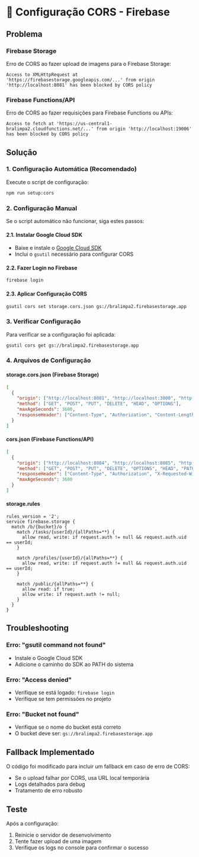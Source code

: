 # 🔧 Configuração CORS - Firebase

## Problema

### Firebase Storage
Erro de CORS ao fazer upload de imagens para o Firebase Storage:
```
Access to XMLHttpRequest at 'https://firebasestorage.googleapis.com/...' from origin 'http://localhost:8081' has been blocked by CORS policy
```

### Firebase Functions/API
Erro de CORS ao fazer requisições para Firebase Functions ou APIs:
```
Access to fetch at 'https://us-central1-bralimpa2.cloudfunctions.net/...' from origin 'http://localhost:19006' has been blocked by CORS policy
```

## Solução

### 1. Configuração Automática (Recomendado)

Execute o script de configuração:
```bash
npm run setup:cors
```

### 2. Configuração Manual

Se o script automático não funcionar, siga estes passos:

#### 2.1. Instalar Google Cloud SDK
- Baixe e instale o [Google Cloud SDK](https://cloud.google.com/sdk/docs/install)
- Inclui o `gsutil` necessário para configurar CORS

#### 2.2. Fazer Login no Firebase
```bash
firebase login
```

#### 2.3. Aplicar Configuração CORS
```bash
gsutil cors set storage.cors.json gs://bralimpa2.firebasestorage.app
```

### 3. Verificar Configuração

Para verificar se a configuração foi aplicada:
```bash
gsutil cors get gs://bralimpa2.firebasestorage.app
```

### 4. Arquivos de Configuração

#### storage.cors.json (Firebase Storage)
```json
[
  {
    "origin": ["http://localhost:8081", "http://localhost:3000", "http://localhost:19006", "https://bralimpa2.firebaseapp.com", "https://bralimpa2.web.app", "*"],
    "method": ["GET", "POST", "PUT", "DELETE", "HEAD", "OPTIONS"],
    "maxAgeSeconds": 3600,
    "responseHeader": ["Content-Type", "Authorization", "Content-Length", "User-Agent", "x-goog-resumable"]
  }
]
```

#### cors.json (Firebase Functions/API)
```json
[
  {
    "origin": ["http://localhost:8084", "http://localhost:8085", "http://localhost:19006", "http://127.0.0.1:8084", "http://127.0.0.1:8085", "http://127.0.0.1:19006", "https://bralimpa2.web.app", "*"],
    "method": ["GET", "POST", "PUT", "DELETE", "OPTIONS", "HEAD", "PATCH"],
    "responseHeader": ["Content-Type", "Authorization", "X-Requested-With", "Accept", "Origin", "Access-Control-Request-Method", "Access-Control-Request-Headers"],
    "maxAgeSeconds": 3600
  }
]
```

#### storage.rules
```
rules_version = '2';
service firebase.storage {
  match /b/{bucket}/o {
    match /tasks/{userId}/{allPaths=**} {
      allow read, write: if request.auth != null && request.auth.uid == userId;
    }
    
    match /profiles/{userId}/{allPaths=**} {
      allow read, write: if request.auth != null && request.auth.uid == userId;
    }
    
    match /public/{allPaths=**} {
      allow read: if true;
      allow write: if request.auth != null;
    }
  }
}
```

## Troubleshooting

### Erro: "gsutil command not found"
- Instale o Google Cloud SDK
- Adicione o caminho do SDK ao PATH do sistema

### Erro: "Access denied"
- Verifique se está logado: `firebase login`
- Verifique se tem permissões no projeto

### Erro: "Bucket not found"
- Verifique se o nome do bucket está correto
- O bucket deve ser: `gs://bralimpa2.firebasestorage.app`

## Fallback Implementado

O código foi modificado para incluir um fallback em caso de erro de CORS:
- Se o upload falhar por CORS, usa URL local temporária
- Logs detalhados para debug
- Tratamento de erro robusto

## Teste

Após a configuração:
1. Reinicie o servidor de desenvolvimento
2. Tente fazer upload de uma imagem
3. Verifique os logs no console para confirmar o sucesso